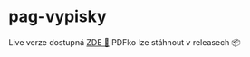 # pag-vypisky
Live verze dostupná [ZDE 📃](https://pan-sveta.github.io/pag-vypisky/)
PDFko lze stáhnout v releasech 📦
